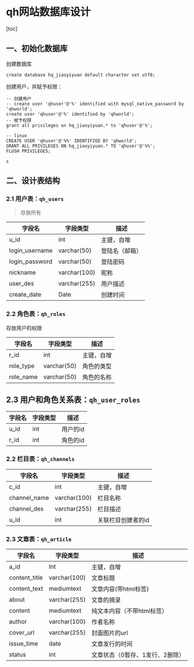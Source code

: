 # qh网站数据库设计

[toc]

## 一、初始化数据库

创建数据库

```mysql
create database hq_jiaoyiyuan default character set utf8;
```

创建用户，并赋予权限：

```mysql
-- 创建用户
-- create user 'qhuser'@'%' identified with mysql_native_password by 'qhworld';
create user 'qhuser'@'%' identified by 'qhworld';
-- 赋予权限
grant all privileges on hq_jiaoyiyuan.* to 'qhuser'@'%';

-- linux
CREATE USER 'qhuser'@'%%' IDENTIFIED BY 'qhworld';
GRANT ALL PRIVILEGES ON hq_jiaoyiyuan.* TO 'qhuser'@'%%';
FLUSH PRIVILEGES;

s
```

## 二、设计表结构

### 2.1 用户表：`qh_users`

> 存放所有

| 字段名         | 字段类型     | 描述           |
| -------------- | ------------ | -------------- |
| u_id           | int          | 主键，自增     |
| login_username | varchar(50)  | 登陆名（邮箱） |
| login_password | varchar(50)  | 登陆密码       |
| nickname       | varchar(100) | 昵称           |
| user_des       | varchar(255) | 用户描述       |
| create_date    | Date         | 创建时间       |

### 2.2 角色表：`qh_roles`

存放用户的权限

| 字段名    | 字段类型    | 描述       |
| --------- | ----------- | ---------- |
| r_id      | int         | 主键，自增 |
| role_type | varchar(50) | 角色的类型 |
| role_name | varchar(50) | 角色的名称 |

## 2.3 用户和角色关系表：`qh_user_roles`

| 字段名 | 字段类型 | 描述     |
| ------ | -------- | -------- |
| u_id   | int      | 用户的id |
| r_id   | int      | 角色的id |



### 2.2 栏目表：`qh_channels`

| 字段名       | 字段类型     | 描述               |
| ------------ | ------------ | ------------------ |
| c_id         | int          | 主键，自增         |
| channel_name | varchar(100) | 栏目名称           |
| channel_des  | varchar(255) | 栏目描述           |
| u_id         | int          | 关联栏目创建者的id |

### 2.3 文章表：`qh_article`

| 字段名        | 字段类型     | 描述                            |
| ------------- | ------------ | ------------------------------- |
| a_id          | Int          | 主键，自增                      |
| content_title | varchar(100) | 文章标题                        |
| content_text  | mediumtext   | 文章内容(带html标签)            |
| about         | varchar(255) | 文章的摘录                      |
| content       | mediumtext   | 纯文本内容（不带html标签）      |
| author        | varchar(100) | 作者名称                        |
| cover_url     | varchar(255) | 封面图片的url                   |
| issue_time    | date         | 文章发行的时间                  |
| status        | int          | 文章状态（0暂存、1发行、2删除） |




